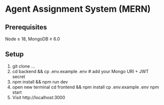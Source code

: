 # Agent Assignment System (MERN)

## Prerequisites
Node ≥ 18, MongoDB ≥ 6.0

## Setup
1. git clone …
2. cd backend && cp .env.example .env   # add your Mongo URI + JWT secret
3. npm install && npm run dev
4. open new terminal
   cd frontend && npm install
   cp .env.example .env
   npm start
5. Visit http://localhost:3000
